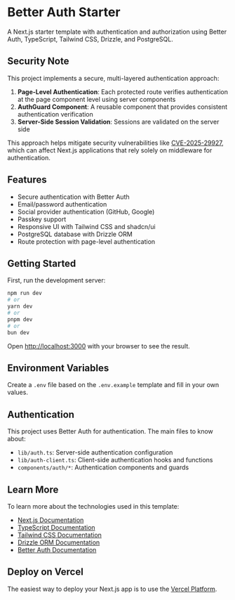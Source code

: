 # Better Auth Starter

A Next.js starter template with authentication and authorization using Better Auth, TypeScript, Tailwind CSS, Drizzle, and PostgreSQL.

## Security Note

This project implements a secure, multi-layered authentication approach:

1. **Page-Level Authentication**: Each protected route verifies authentication at the page component level using server components
2. **AuthGuard Component**: A reusable component that provides consistent authentication verification
3. **Server-Side Session Validation**: Sessions are validated on the server side

This approach helps mitigate security vulnerabilities like [CVE-2025-29927](https://www.picussecurity.com/resource/blog/cve-2025-29927-nextjs-middleware-bypass-vulnerability), which can affect Next.js applications that rely solely on middleware for authentication.

## Features

- Secure authentication with Better Auth
- Email/password authentication
- Social provider authentication (GitHub, Google)
- Passkey support
- Responsive UI with Tailwind CSS and shadcn/ui
- PostgreSQL database with Drizzle ORM
- Route protection with page-level authentication

## Getting Started

First, run the development server:

```bash
npm run dev
# or
yarn dev
# or
pnpm dev
# or
bun dev
```

Open [http://localhost:3000](http://localhost:3000) with your browser to see the result.

## Environment Variables

Create a `.env` file based on the `.env.example` template and fill in your own values.

## Authentication

This project uses Better Auth for authentication. The main files to know about:

- `lib/auth.ts`: Server-side authentication configuration
- `lib/auth-client.ts`: Client-side authentication hooks and functions
- `components/auth/*`: Authentication components and guards

## Learn More

To learn more about the technologies used in this template:

- [Next.js Documentation](https://nextjs.org/docs)
- [TypeScript Documentation](https://www.typescriptlang.org/docs/)
- [Tailwind CSS Documentation](https://tailwindcss.com/docs)
- [Drizzle ORM Documentation](https://orm.drizzle.team)
- [Better Auth Documentation](https://better-auth.com)

## Deploy on Vercel

The easiest way to deploy your Next.js app is to use the [Vercel Platform](https://vercel.com).
